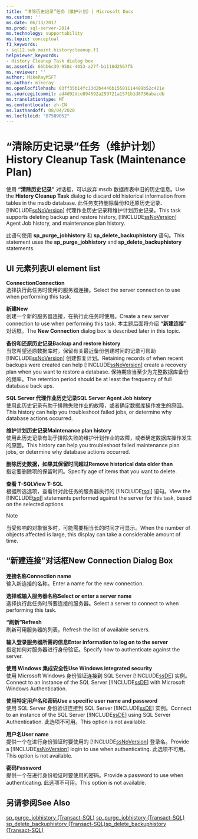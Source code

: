 ```yaml
---
title: “清除历史记录”任务（维护计划）| Microsoft Docs
ms.custom: ''
ms.date: 06/13/2017
ms.prod: sql-server-2014
ms.technology: supportability
ms.topic: conceptual
f1_keywords:
- sql12.swb.maint.historycleanup.f1
helpviewer_keywords:
- History Cleanup Task dialog box
ms.assetid: 66bb6c39-958c-4053-a27f-b1118d2567f5
ms.reviewer: ''
author: MikeRayMSFT
ms.author: mikeray
ms.openlocfilehash: 03ff35b14fc13d2b4446b15501114489b52c421e
ms.sourcegitcommit: ad4d92dce894592a259721a1571b1d8736abacdb
ms.translationtype: MT
ms.contentlocale: zh-CN
ms.lasthandoff: 08/04/2020
ms.locfileid: "87589052"
---
```

# <a name="history-cleanup-task-maintenance-plan"></a><span data-ttu-id="4e547-102">“清除历史记录”任务（维护计划）</span><span class="sxs-lookup"><span data-stu-id="4e547-102">History Cleanup Task (Maintenance Plan)</span></span>

  <span data-ttu-id="4e547-103">使用 **“清除历史记录”** 对话框，可以放弃 msdb 数据库表中旧的历史信息。</span><span class="sxs-lookup"><span data-stu-id="4e547-103">Use the **History Cleanup Task** dialog to discard old historical information from tables in the msdb database.</span></span> <span data-ttu-id="4e547-104">此任务支持删除备份和还原历史记录、 [!INCLUDE[ssNoVersion](../../includes/ssnoversion-md.md)] 代理作业历史记录和维护计划历史记录。</span><span class="sxs-lookup"><span data-stu-id="4e547-104">This task supports deleting backup and restore history, [!INCLUDE[ssNoVersion](../../includes/ssnoversion-md.md)] Agent Job history, and maintenance plan history.</span></span>  
  
 <span data-ttu-id="4e547-105">此语句使用 **sp_purge_jobhistory** 和 **sp_delete_backuphistory** 语句。</span><span class="sxs-lookup"><span data-stu-id="4e547-105">This statement uses the **sp_purge_jobhistory** and **sp_delete_backuphistory** statements.</span></span>  
  
## <a name="ui-element-list"></a><span data-ttu-id="4e547-106">UI 元素列表</span><span class="sxs-lookup"><span data-stu-id="4e547-106">UI element list</span></span>  
 <span data-ttu-id="4e547-107">**Connection**</span><span class="sxs-lookup"><span data-stu-id="4e547-107">**Connection**</span></span>  
 <span data-ttu-id="4e547-108">选择执行此任务时使用的服务器连接。</span><span class="sxs-lookup"><span data-stu-id="4e547-108">Select the server connection to use when performing this task.</span></span>  
  
 <span data-ttu-id="4e547-109">**新建**</span><span class="sxs-lookup"><span data-stu-id="4e547-109">**New**</span></span>  
 <span data-ttu-id="4e547-110">创建一个新的服务器连接，在执行此任务时使用。</span><span class="sxs-lookup"><span data-stu-id="4e547-110">Create a new server connection to use when performing this task.</span></span> <span data-ttu-id="4e547-111">本主题后面将介绍 **“新建连接”** 对话框。</span><span class="sxs-lookup"><span data-stu-id="4e547-111">The **New Connection** dialog box is described later in this topic.</span></span>  
  
 <span data-ttu-id="4e547-112">**备份和还原历史记录**</span><span class="sxs-lookup"><span data-stu-id="4e547-112">**Backup and restore history**</span></span>  
 <span data-ttu-id="4e547-113">当您希望还原数据库时，保留有关最近备份创建时间的记录可帮助 [!INCLUDE[ssNoVersion](../../includes/ssnoversion-md.md)] 创建恢复计划。</span><span class="sxs-lookup"><span data-stu-id="4e547-113">Retaining records of when recent backups were created can help [!INCLUDE[ssNoVersion](../../includes/ssnoversion-md.md)] create a recovery plan when you want to restore a database.</span></span> <span data-ttu-id="4e547-114">保持期应当至少为完整数据库备份的频率。</span><span class="sxs-lookup"><span data-stu-id="4e547-114">The retention period should be at least the frequency of full database back ups.</span></span>  
  
 <span data-ttu-id="4e547-115">**SQL Server 代理作业历史记录**</span><span class="sxs-lookup"><span data-stu-id="4e547-115">**SQL Server Agent Job history**</span></span>  
 <span data-ttu-id="4e547-116">使用此历史记录有助于排除失败作业的故障，或者确定数据库操作发生的原因。</span><span class="sxs-lookup"><span data-stu-id="4e547-116">This history can help you troubleshoot failed jobs, or determine why database actions occurred.</span></span>  
  
 <span data-ttu-id="4e547-117">**维护计划历史记录**</span><span class="sxs-lookup"><span data-stu-id="4e547-117">**Maintenance plan history**</span></span>  
 <span data-ttu-id="4e547-118">使用此历史记录有助于排除失败的维护计划作业的故障，或者确定数据库操作发生的原因。</span><span class="sxs-lookup"><span data-stu-id="4e547-118">This history can help you troubleshoot failed maintenance plan jobs, or determine why database actions occurred.</span></span>  
  
 <span data-ttu-id="4e547-119">**删除历史数据，如果其保留时间超过**</span><span class="sxs-lookup"><span data-stu-id="4e547-119">**Remove historical data older than**</span></span>  
 <span data-ttu-id="4e547-120">指定要删除项的保留时间。</span><span class="sxs-lookup"><span data-stu-id="4e547-120">Specify age of items that you want to delete.</span></span>  
  
 <span data-ttu-id="4e547-121">**查看 T-SQL**</span><span class="sxs-lookup"><span data-stu-id="4e547-121">**View T-SQL**</span></span>  
 <span data-ttu-id="4e547-122">根据所选选项，查看针对此任务的服务器执行的 [!INCLUDE[tsql](../../includes/tsql-md.md)] 语句。</span><span class="sxs-lookup"><span data-stu-id="4e547-122">View the [!INCLUDE[tsql](../../includes/tsql-md.md)] statements performed against the server for this task, based on the selected options.</span></span>  
  
> [!NOTE]  
>  <span data-ttu-id="4e547-123">当受影响的对象很多时，可能需要相当长的时间才可显示。</span><span class="sxs-lookup"><span data-stu-id="4e547-123">When the number of objects affected is large, this display can take a considerable amount of time.</span></span>  
  
## <a name="new-connection-dialog-box"></a><span data-ttu-id="4e547-124">“新建连接”对话框</span><span class="sxs-lookup"><span data-stu-id="4e547-124">New Connection Dialog Box</span></span>  
 <span data-ttu-id="4e547-125">**连接名称**</span><span class="sxs-lookup"><span data-stu-id="4e547-125">**Connection name**</span></span>  
 <span data-ttu-id="4e547-126">输入新连接的名称。</span><span class="sxs-lookup"><span data-stu-id="4e547-126">Enter a name for the new connection.</span></span>  
  
 <span data-ttu-id="4e547-127">**选择或输入服务器名称**</span><span class="sxs-lookup"><span data-stu-id="4e547-127">**Select or enter a server name**</span></span>  
 <span data-ttu-id="4e547-128">选择执行此任务时所要连接的服务器。</span><span class="sxs-lookup"><span data-stu-id="4e547-128">Select a server to connect to when performing this task.</span></span>  
  
 <span data-ttu-id="4e547-129">**“刷新”**</span><span class="sxs-lookup"><span data-stu-id="4e547-129">**Refresh**</span></span>  
 <span data-ttu-id="4e547-130">刷新可用服务器的列表。</span><span class="sxs-lookup"><span data-stu-id="4e547-130">Refresh the list of available servers.</span></span>  
  
 <span data-ttu-id="4e547-131">**输入登录服务器所需的信息**</span><span class="sxs-lookup"><span data-stu-id="4e547-131">**Enter information to log on to the server**</span></span>  
 <span data-ttu-id="4e547-132">指定如何对服务器进行身份验证。</span><span class="sxs-lookup"><span data-stu-id="4e547-132">Specify how to authenticate against the server.</span></span>  
  
 <span data-ttu-id="4e547-133">**使用 Windows 集成安全性**</span><span class="sxs-lookup"><span data-stu-id="4e547-133">**Use Windows integrated security**</span></span>  
 <span data-ttu-id="4e547-134">使用 Microsoft Windows 身份验证连接到 SQL Server [!INCLUDE[ssDE](../../includes/ssde-md.md)] 实例。</span><span class="sxs-lookup"><span data-stu-id="4e547-134">Connect to an instance of the SQL Server [!INCLUDE[ssDE](../../includes/ssde-md.md)] with Microsoft Windows Authentication.</span></span>  
  
 <span data-ttu-id="4e547-135">**使用特定用户名和密码**</span><span class="sxs-lookup"><span data-stu-id="4e547-135">**Use a specific user name and password**</span></span>  
 <span data-ttu-id="4e547-136">使用 SQL Server 身份验证连接到 SQL Server [!INCLUDE[ssDE](../../includes/ssde-md.md)] 实例。</span><span class="sxs-lookup"><span data-stu-id="4e547-136">Connect to an instance of the SQL Server [!INCLUDE[ssDE](../../includes/ssde-md.md)] using SQL Server Authentication.</span></span> <span data-ttu-id="4e547-137">此选项不可用。</span><span class="sxs-lookup"><span data-stu-id="4e547-137">This option is not available.</span></span>  
  
 <span data-ttu-id="4e547-138">**用户名**</span><span class="sxs-lookup"><span data-stu-id="4e547-138">**User name**</span></span>  
 <span data-ttu-id="4e547-139">提供一个在进行身份验证时要使用的 [!INCLUDE[ssNoVersion](../../includes/ssnoversion-md.md)] 登录名。</span><span class="sxs-lookup"><span data-stu-id="4e547-139">Provide a [!INCLUDE[ssNoVersion](../../includes/ssnoversion-md.md)] login to use when authenticating.</span></span> <span data-ttu-id="4e547-140">此选项不可用。</span><span class="sxs-lookup"><span data-stu-id="4e547-140">This option is not available.</span></span>  
  
 <span data-ttu-id="4e547-141">**密码**</span><span class="sxs-lookup"><span data-stu-id="4e547-141">**Password**</span></span>  
 <span data-ttu-id="4e547-142">提供一个在进行身份验证时要使用的密码。</span><span class="sxs-lookup"><span data-stu-id="4e547-142">Provide a password to use when authenticating.</span></span> <span data-ttu-id="4e547-143">此选项不可用。</span><span class="sxs-lookup"><span data-stu-id="4e547-143">This option is not available.</span></span>  
  
## <a name="see-also"></a><span data-ttu-id="4e547-144">另请参阅</span><span class="sxs-lookup"><span data-stu-id="4e547-144">See Also</span></span>  
 <span data-ttu-id="4e547-145">[sp_purge_jobhistory (Transact-SQL)](/sql/relational-databases/system-stored-procedures/sp-purge-jobhistory-transact-sql) </span><span class="sxs-lookup"><span data-stu-id="4e547-145">[sp_purge_jobhistory &#40;Transact-SQL&#41;](/sql/relational-databases/system-stored-procedures/sp-purge-jobhistory-transact-sql) </span></span>  
 [<span data-ttu-id="4e547-146">sp_delete_backuphistory (Transact-SQL)</span><span class="sxs-lookup"><span data-stu-id="4e547-146">sp_delete_backuphistory &#40;Transact-SQL&#41;</span></span>](/sql/relational-databases/system-stored-procedures/sp-delete-backuphistory-transact-sql)  
  
  
